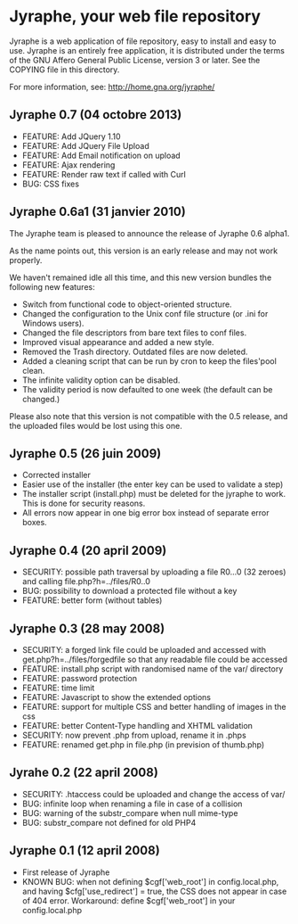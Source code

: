 Jyraphe, your web file repository
=================================

Jyraphe is a web application of file repository, easy to install and easy to
use. Jyraphe is an entirely free application, it is distributed under the
terms of the GNU Affero General Public License, version 3 or later. See the
COPYING file in this directory.

For more information, see:
http://home.gna.org/jyraphe/

Jyraphe 0.7 (04 octobre 2013)
-----------------------------

  - FEATURE: Add JQuery 1.10
  - FEATURE: Add JQuery File Upload
  - FEATURE: Add Email notification on upload
  - FEATURE: Ajax rendering
  - FEATURE: Render raw text if called with Curl
  - BUG: CSS fixes


Jyraphe 0.6a1 (31 janvier 2010)
-------------------------------

The Jyraphe team is pleased to announce the release of Jyraphe 0.6 alpha1.

As the name points out, this version is an early release and may not work properly.

We haven't remained idle all this time, and this new version bundles the following new features:

  - Switch from functional code to object-oriented structure.
  - Changed the configuration to the Unix conf file structure (or .ini for Windows users).
  - Changed the file descriptors from bare text files to conf files.
  - Improved visual appearance and added a new style.
  - Removed the Trash directory. Outdated files are now deleted.
  - Added a cleaning script that can be run by cron to keep the files'pool clean.
  - The infinite validity option can be disabled.
  - The validity period is now defaulted to one week (the default can be changed.)

Please also note that this version is not compatible with the 0.5 release, and the uploaded files would be lost using this one.


Jyraphe 0.5 (26 juin 2009)
--------------------------

  - Corrected installer
  - Easier use of the installer (the enter key can be used to validate a step)
  - The installer script (install.php) must be deleted for the jyraphe to work. This is done for security reasons.
  - All errors now appear in one big error box instead of separate error boxes.


Jyraphe 0.4 (20 april 2009)
---------------------------

  - SECURITY: possible path traversal by uploading a file R0...0 (32 zeroes)
    and calling file.php?h=../files/R0..0
  - BUG: possibility to download a protected file without a key
  - FEATURE: better form (without tables)


Jyraphe 0.3 (28 may 2008)
-------------------------

  - SECURITY: a forged link file could be uploaded and accessed with
    get.php?h=../files/forgedfile so that any readable file could be accessed
  - FEATURE: install.php script with randomised name of the var/ directory
  - FEATURE: password protection
  - FEATURE: time limit
  - FEATURE: Javascript to show the extended options
  - FEATURE: support for multiple CSS and better handling of images in the css
  - FEATURE: better Content-Type handling and XHTML validation
  - SECURITY: now prevent .php from upload, rename it in .phps
  - FEATURE: renamed get.php in file.php (in prevision of thumb.php)


Jyrahe 0.2 (22 april 2008)
--------------------------

  - SECURITY: .htaccess could be uploaded and change the access of var/
  - BUG: infinite loop when renaming a file in case of a collision
  - BUG: warning of the substr_compare when null mime-type
  - BUG: substr_compare not defined for old PHP4


Jyraphe 0.1 (12 april 2008)
---------------------------

  - First release of Jyraphe
  - KNOWN BUG: when not defining $cgf['web_root'] in config.local.php, and
    having $cfg['use_redirect'] = true, the CSS does not appear in case of 404
    error. Workaround: define $cgf['web_root'] in your config.local.php

